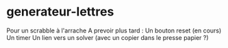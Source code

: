 # generateur-lettres
Pour un scrabble à l'arrache
A prevoir plus tard : 
Un bouton reset (en cours)
Un timer
Un lien vers un solver (avec un copier dans le presse papier ?)


